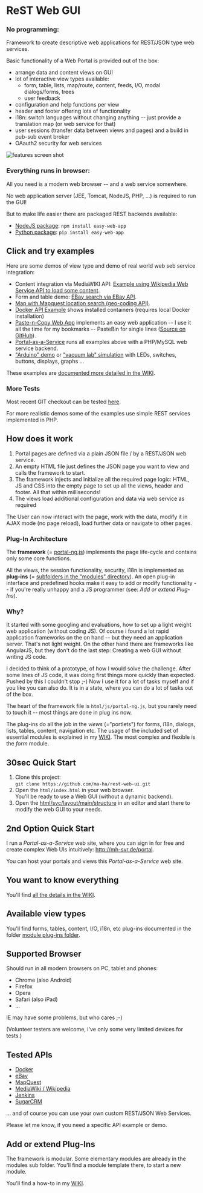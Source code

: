 # ReST Web GUI
### No programming: 

Framework to create descriptive web applications for REST/JSON type web services. 

Basic functionality of a Web Portal is provided out of the box:
* arrange data and content views on GUI
* lot of interactive view types available: 
	* form, table, lists, map/route, content, feeds, I/O, modal dialogs/forms, trees
	* user feedback
* configuration and help functions per view
* header and footer offering lots of functionality
* i18n: switch languages without changing anything -- just provide a translation map (or web service for that)
* user sessions (transfer data between views and pages) and a build in pub-sub event broker
* OAauth2 security for web services

![features screen shot](http://bit.ly/Pong-Features) 

### Everything runs in browser:

All you need is a modern web browser -- and a web service somewhere. 

No web application server (JEE, Tomcat, NodeJS, PHP, ...) is required to run the GUI!

But to make life easier there are packaged REST backends available: 
* <a href="https://www.npmjs.com/package/easy-web-app" target="_blank">NodeJS package</a>: `npm install easy-web-app`
* <a href="https://pypi.python.org/pypi/easy-web-app" target="_blank">Python package</a>: `pip install easy-web-app`

## Click and try examples
Here are some demos of view type and demo of real world web seb service integration:
* Content integration via MediaWIKI API:
<a href="http://mh-svr.de/portal/show.php?layout=MoGiuwzxzh" target="_blank">Example using Wikipedia Web Service API to load some content</a>.
* Form and table demo: 
<a href="http://mh-svr.de/portal/show.php?layout=57aqwA687d" target="_blank">EBay search via EBay API</a>.
* <a href="http://mh-svr.de/portal/show.php?layout=eoDjrkRnv" target="_blank">Map with Mapquest location search (geo-coding API)</a>.
* <a href="http://mh-svr.de/portal/show.php?layout=nRBs3E9sQp" target="_blank">Docker API Example</a> shows installed containers (requires local Docker installation)
* <a href="http://mh-svr.de/copy/" target="_blank">Paste-n-Copy Web App</a> implements an easy web application -- I use it all the time for my bookmarks -- PasteBin for single lines ([Source on GitHub](https://github.com/ma-ha/copypaste)).
* <a href="http://mh-svr.de/portal/" target="_blank">Portal-as-a-Service</a> runs all examples above with a PHP/MySQL web service backend.
* <a href="http://mh-svr.de/pong_dev/index.html?layout=demos/io2" target="_blank">"Arduino" demo</a> or <a href="http://mh-svr.de/pong_dev/index.html?layout=demos/vacuumlab" target="_blank">"vacuum lab" simulation</a> with LEDs, switches, buttons, displays, graphs ...

These examples are [documented more detailed in the WIKI](https://github.com/ma-ha/rest-web-ui/wiki/Examples).

### More Tests
Most recent GIT checkout can be tested [here](http://mh-svr.de/pong_dev).

For more realistic demos some of the examples use simple REST services implemented in PHP.

## How does it work
1. Portal pages are defined via a plain JSON file / by a REST/JSON web service. 
2. An empty HTML file just defines the JSON page you want to view and calls the framework to start.
3. The framework injects and initialize all the required page logic: HTML, JS and CSS into the empty page to set up all the views, header and footer. All that within milliseconds!
4. The views load additional configuration and data via web service as required

The User can now interact with the page, work with the data, modify it in AJAX mode (no page reload), load further data or navigate to other pages. 

### Plug-In Architecture
The **framework** (= [portal-ng.js](html/js/)) implements the page life-cycle and contains only some core functions.
 
All the views, the session functionality, security, i18n is implemented as **plug-ins** (= [subfolders in the "modules" directory](html/modules/)). 
An open plug-in interface and predefined hooks make it easy to add or modify functionality -- if you're really unhappy and a JS programmer
(see: *Add or extend Plug-Ins*).

### Why?
It started with some googling and evaluations, how to set up a light weight web application (without coding JS). 
Of course i found a lot rapid application frameworks on the on hand -- but they need an application server. That's not light weight. 
On the other hand there are frameworks like AngularJS, but they don't do the last step: Creating a web GUI without writing JS code.

I decided to think of a prototype, of how I would solve the challenge. 
After some lines of JS code, it was doing first things more quickly than expected. 
Pushed by this I couldn't stop ;-) Now I use it for a lot of tasks myself and if you like you can also do.
It is in a state, where you can do a lot of tasks out of the box.

The heart of the framework file is `html/js/portal-ng.js`, but you rarely need to touch it -- most things are done in plug ins now.

The plug-ins do all the job in the *views* (="portlets") for forms, i18n, dialogs, lists, tables, content, navigation etc.
The usage of the included set of essential modules is explained in my [WIKI](https://github.com/ma-ha/rest-web-ui/wiki).
The most complex and flexible is the *form* module.  

## 30sec Quick Start
1. Clone this project:<br>
    `git clone https://github.com/ma-ha/rest-web-ui.git`
2. Open the `html/index.html` in your web browser. <br>You'll be ready to use a Web GUI (without a dynamic backend).
2. Open the [html/svc/layout/main/structure](https://github.com/ma-ha/rest-web-ui/blob/master/html/svc/layout/main/structure) in an editor and start there to modify the web GUI to your needs.

## 2nd Option Quick Start
I run a *Portal-as-a-Service* web site, where you can sign in for free and
create complex Web UIs intuitively: <a href="http://mh-svr.de/portal" target="_blank">http://mh-svr.de/portal</a>.

You can host your portals and views this *Portal-as-a-Service* web site. 

## You want to know everything 
You'll find [all the details in the WIKI](https://github.com/ma-ha/rest-web-ui/wiki).

## Available view types
You'll find forms, tables, content, I/O, i18n, etc plug-ins documented in the folder 
[module plug-ins folder](html/modules/). 

## Supported Browser
Should run in all modern browsers on PC, tablet and phones:
* Chrome (also Android)
* Firefox
* Opera
* Safari (also iPad)
* ...

IE may have some problems, but who cares ;-)

(Volunteer testers are welcome, i've only some very limited devices for tests.)

## Tested APIs
* [Docker](http://docs.docker.com/reference/api/docker_remote_api_v1.17)
* [eBay](http://developer.ebay.com/Devzone/finding/CallRef/findItemsByKeywords.html)
* [MapQuest](http://www.mapquestapi.com/)
* [MediaWiki / Wikipedia](http://docs.docker.com/reference/api/docker_remote_api_v1.17/#list-containers)
* [Jenkins](https://wiki.jenkins-ci.org/display/JENKINS/Remote+access+API)
* [SugarCRM](http://support.sugarcrm.com/Documentation/Sugar_Developer/Sugar_Developer_Guide_6.7/Application_Framework/Web_Services/REST/)

... and of course you can use your own custom REST/JSON Web Services.

Please let me know, if you need a specific API example or demo.

## Add or extend Plug-Ins
The framework is modular. Some elementary modules are already in the modules sub folder.
You'll find a module template there, to start a new module.

You'll find a how-to in my [WIKI](https://github.com/ma-ha/rest-web-ui/wiki/Module-Programming).
